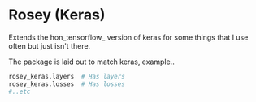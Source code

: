 # Rosey (Keras)

Extends the hon_tensorflow_ version of keras for some things that I use often but just isn't there.

The package is laid out to match keras, example..
```python
rosey_keras.layers  # Has layers
rosey_keras.losses  # Has losses
#..etc
````